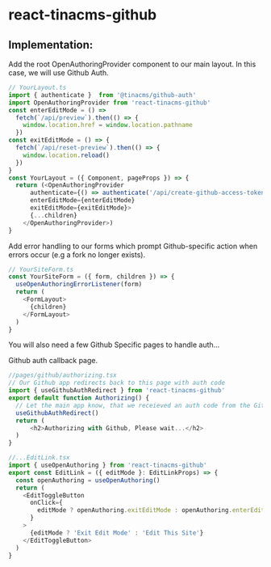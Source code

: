 # react-tinacms-github

## Implementation:

Add the root OpenAuthoringProvider component to our main layout. In this case, we will use Github Auth.
```ts
// YourLayout.ts
import { authenticate }  from '@tinacms/github-auth'
import OpenAuthoringProvider from 'react-tinacms-github'
const enterEditMode = () =>
  fetch(`/api/preview`).then(() => {
    window.location.href = window.location.pathname
  })
const exitEditMode = () => {
  fetch(`/api/reset-preview`).then(() => {
    window.location.reload()
  })
}
const YourLayout = ({ Component, pageProps }) => {
  return (<OpenAuthoringProvider
      authenticate={() => authenticate('/api/create-github-access-token')}
      enterEditMode={enterEditMode}
      exitEditMode={exitEditMode}>
      {...children}
    </OpenAuthoringProvider>)
}
```

Add error handling to our forms which prompt Github-specific action when errors occur (e.g a fork no longer exists).
```ts
// YourSiteForm.ts
const YourSiteForm = ({ form, children }) => {
  useOpenAuthoringErrorListener(form)
  return (
    <FormLayout>
      {children}
    </FormLayout>
  )
}
```

You will also need a few Github Specific pages to handle auth...

Github auth callback page. 
```ts
//pages/github/authorizing.tsx
// Our Github app redirects back to this page with auth code
import { useGithubAuthRedirect } from 'react-tinacms-github'
export default function Authorizing() {
  // Let the main app know, that we receieved an auth code from the Github redirect
  useGithubAuthRedirect() 
  return (
      <h2>Authorizing with Github, Please wait...</h2>
  )
}
```

```ts
//...EditLink.tsx
import { useOpenAuthoring } from 'react-tinacms-github'
export const EditLink = ({ editMode }: EditLinkProps) => {
  const openAuthoring = useOpenAuthoring()
  return (
    <EditToggleButton
      onClick={
        editMode ? openAuthoring.exitEditMode : openAuthoring.enterEditMode
      }
    >
      {editMode ? 'Exit Edit Mode' : 'Edit This Site'}
    </EditToggleButton>
  )
}
```